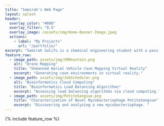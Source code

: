 ```yaml
---
title: "Samirah's Web Page"
layout: splash
header:
  overlay_color: "#000"
  overlay_filter: "0.5"
  overlay_image: /assets/img/Home-Banner-Image.jpeg
  actions:
    - label: "My Projects"
      url: "/portfolio/"
excerpt: "Samirah Salifu is a chemical engineering student with a passion for learning. Her intrests include drug delivery and sustainability. However, she has a background in bacteriophages and cloud computing."
feature_row:
  - image_path: assets/img/VRMountain.png
    alt: "Drone Mapping"
    title: "Unmanned Aerial Vehicle Cave Mapping Virtual Reality"
    excerpt: "Generating cave environments in virtual reality."
  - image_path: assets/img/JobScheduler.png
    alt: "Bioinformatics Cloud Computing"
    title: "Bioinformatics Load Balancing Algorithms"
    excerpt: "Assessing load balancing algorithms via cloud computing."
  - image_path: assets/img/PetiteSangsue.png
    title: "Characterization of Novel Mycobacteriophage PetiteSangsue"
    excerpt: "Discovering and analyzing a new mycobacteriophage. "
---
```


{% include feature_row %}


